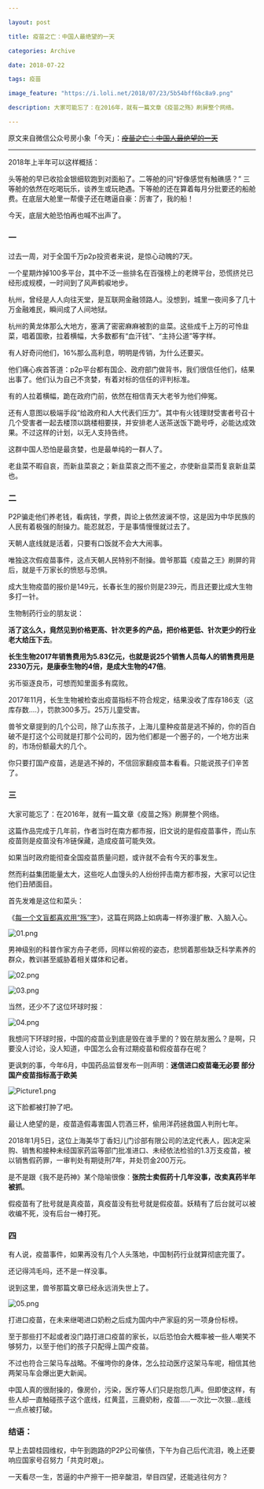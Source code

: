 ```yaml
---

layout: post

title: 疫苗之亡：中国人最绝望的一天

categories: Archive

date: 2018-07-22

tags: 疫苗

image_feature: "https://i.loli.net/2018/07/23/5b54bff6bc8a9.png"

description: 大家可能忘了：在2016年，就有一篇文章《疫苗之殇》刷屏整个网络。

---
```


原文来自微信公众号房小象「今天」：~~[疫苗之亡：中国人最绝望的一天](https://mp.weixin.qq.com/s/NYJ_MIms7a3XTJawpLfhhw)~~

---

2018年上半年可以这样概括：

头等舱的早已收拾金银细软跑到对面船了。二等舱的问“好像感觉有触礁感？” 三等舱的依然在吃喝玩乐，谈养生或玩艳遇。下等舱的还在算着每月分批要还的船舱费。在底层大舱里一帮傻子还在瞎逼自豪：厉害了，我的船！

今天，底层大舱恐怕再也喊不出声了。

### 一

过去一周，对于全国千万p2p投资者来说，是惊心动魄的7天。

一个星期炸掉100多平台，其中不泛一些排名在百强榜上的老牌平台，恐慌挤兑已经形成规模，一时间到了风声鹤唳地步。

杭州，曾经是人人向往天堂，是互联网金融领路人。没想到，城里一夜间多了几十万金融难民，瞬间成了人间地狱。

杭州的黄龙体那么大地方，塞满了密密麻麻被割的韭菜。这些成千上万的可怜韭菜，唱着国歌，拉着横幅，大多数都有“血汗钱”、“主持公道”等字样。

有人好奇问他们，16%那么高利息，明明是传销，为什么还要买。

他们痛心疾首答道：p2p平台都有国企、政府部门做背书，我们很信任他们，结果出事了。他们认为自己不贪婪，有着对标的信任的评判标准。

有的人拉着横幅，跪在政府门前，依然在相信青天大老爷为他们伸冤。

还有人意图以极端手段“给政府和人大代表们压力”。其中有火钱理财受害者号召十几个受害者一起去楼顶以跳楼相要挟，并安排老人送茶送饭下跪号呼，必能达成效果。不过这样的计划，以无人支持告终。

这群中国人恐怕是最贪婪，也是最单纯的一群人了。

老韭菜不暇自哀，而新韭菜哀之；新韭菜哀之而不鉴之，亦使新韭菜而复哀新韭菜也。

### 二

P2P骗走他们养老钱，看病钱，学费，舆论上依然波澜不惊，这是因为中华民族的人民有着极强的耐操力。能忍就忍，于是事情慢慢就过去了。

天朝人底线就是活着，只要有口饭就不会大大闹事。

唯独这次假疫苗事件，这点天朝人民特别不耐操。兽爷那篇《疫苗之王》刷屏的背后，就是千万家长的愤怒与恐惧。

成大生物疫苗的报价是149元，长春长生的报价则是239元，而且还要比成大生物多打一针。

生物制药行业的朋友说：

**活了这么久，竟然见到价格更高、针次更多的产品，把价格更低、针次更少的行业老大给压下去**。

**长生生物2017年销售费用为5.83亿元，也就是说25个销售人员每人的销售费用是2330万元，是康泰生物的4倍，是成大生物的47倍**。

劣币驱逐良币，可想而知里面多有腐败。

2017年11月，长生生物被检查出疫苗指标不符合规定，结果没收了库存186支（这库存数....），罚款300多万。25万儿童受害。

兽爷文章提到的几个公司，除了山东孩子，上海儿童种疫苗是逃不掉的，你的百白破不是打这个公司就是打那个公司的，因为他们都是一个圈子的，一个地方出来的，市场份额最大的几个。

你只要打国产疫苗，逃是逃不掉的，不信回家翻疫苗本看看。只能说孩子们辛苦了。

### 三

大家可能忘了：在2016年，就有一篇文章《疫苗之殇》刷屏整个网络。

这篇作品完成于几年前，作者当时在南方都市报，旧文说的是假疫苗事件，而山东疫苗则是疫苗没有冷链保藏，造成疫苗可能失效。

如果当时政府能彻查全国疫苗质量问题，或许就不会有今天的事发生。

然而利益集团能量太大，这些吃人血馒头的人纷纷抨击南方都市报，大家可以记住他们丑陋面目。

首先发难是这位和菜头：

《[每一个文盲都喜欢用“殇”字](https://mp.weixin.qq.com/s?__biz=MjM5MjAzODU2MA==&mid=402953320&idx=1&sn=5fb50ee270872c84ae72e79434ad3fd8&scene=21#wechat_redirect)》，这篇在网路上如病毒一样弥漫扩散、入脑入心。

![01.png](https://i.loli.net/2018/07/23/5b54bff6bc8a9.png)

男神级别的科普作家方舟子老师，同样以俯视的姿态，悲悯着那些缺乏科学素养的群众，教训甚至威胁着相关媒体和记者。

![02.png](https://i.loli.net/2018/07/23/5b54bff9cf536.png)

![03.png](https://i.loli.net/2018/07/23/5b54bfe950260.png)

当然，还少不了这位环球时报：

![04.png](https://i.loli.net/2018/07/23/5b54bf9b19eae.png)

我想问下环球时报，中国的疫苗业到底是毁在谁手里的？毁在朋友圈么？是啊，只要没人讨论，没人知道，中国怎么会有过期疫苗和假疫苗存在呢？

更讽刺的事，今年6月，中国药品监督发布一则声明：**迷信进口疫苗毫无必要 部分国产疫苗指标高于欧美**

![Picture1.png](https://i.loli.net/2018/07/23/5b54c082e588e.png)

这下脸都被打肿了吧。

最让人绝望的是，疫苗造假毒害国人罚酒三杯，偷用洋药拯救国人判刑七年。

2018年1月5日，这位上海美华丁香妇儿门诊部有限公司的法定代表人，因决定采购、销售和接种未经国家药监等部门批准进口、未经依法检验的1.3万支疫苗，被以销售假药罪，一审判处有期徒刑7年，并处罚金200万元。

是不是跟《我不是药神》某个隐喻很像：**张院士卖假药十几年没事，改卖真药半年被抓**。

假疫苗有了批号就是真疫苗，真疫苗没有批号就是假疫苗。妖精有了后台就可以被收编不死，没有后台一棒打死。

### 四

有人说，疫苗事件，如果再没有几个人头落地，中国制药行业就算彻底完蛋了。

还记得鸿毛吗，还不是一样没事。

说到这里，兽爷那篇文章已经永远消失世上了。

![05.png](https://i.loli.net/2018/07/23/5b54bf89b90da.png)

打进口疫苗，在未来继喝进口奶粉之后成为国内中产家庭的另一项身份标榜。

至于那些打不起或者没门路打进口疫苗的家长，以后恐怕会大概率被一些人嘲笑不够努力，以至于他们的孩子只配得上国产疫苗。

不过也符合三架马车战略。不催垮你的身体，怎么拉动医疗这架马车呢，相信其他两架马车会爆出更大新闻。

中国人真的很耐操的，像房价，污染，医疗等人们只是抱怨几声。但即使这样，有些人却一直触碰孩子这个底线，红黄蓝，三鹿奶粉，疫苗.....一次比一次狠...底线一点点被打破。

### 结语：

早上去碧桂园维权，中午到跑路的P2P公司催债，下午为自己后代流泪，晚上还要响应国家号召努力「共克时艰」。

一天看尽一生，苦逼的中产擦干一把辛酸泪，举目四望，还能逃往何方？
